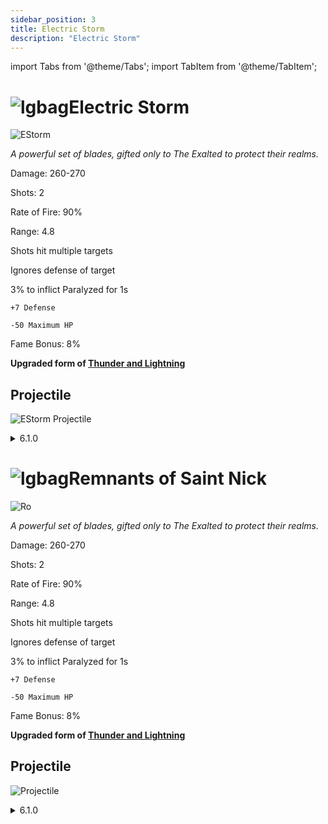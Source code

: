 ```yaml
---
sidebar_position: 3
title: Electric Storm
description: "Electric Storm"
---
```


import Tabs from '@theme/Tabs';
import TabItem from '@theme/TabItem';

<Tabs>
  <TabItem value="Electric Storm" label="Electric Storm" default>

# ![lgbag](https://cdn.discordapp.com/attachments/1026159786313650256/1045193424116133948/Legendary_Bag.png)Electric Storm


![EStorm](https://cdn.discordapp.com/attachments/1187552567295758487/1187555997401755658/Electric_Storm.png?ex=659750b5&is=6584dbb5&hm=5a55732112255b231e1aa16dd41bee509396606be9b2deb106bab63e532f9c12&)

<i>A powerful set of blades, gifted only to The Exalted to protect their realms.</i>

Damage: 260-270

Shots: 2

Rate of Fire: 90% 

Range: 4.8

Shots hit multiple targets

Ignores defense of target

3% to inflict Paralyzed for 1s

    +7 Defense

    -50 Maximum HP

Fame Bonus: 8%

**Upgraded form of [Thunder and Lightning](https://wiki.valorserver.com/docs/items/weapons/blades/ut/Thunder_and_Lightning)**

## Projectile

![EStorm Projectile](https://cdn.discordapp.com/attachments/1160376179996496013/1170803376464859206/thunder.gif?ex=6591bd9d&is=657f489d&hm=a6351a1241e44640a6dd8c698392447dd8e60f82a70c0099d806679760d020b9&)

<details>
  <summary>6.1.0</summary>
  <div>
None.
  </div>
</details> 

  </TabItem>
  <TabItem value="Remnants of Saint Nick" label="Remnants of Saint Nick">
      
# ![lgbag](https://cdn.discordapp.com/attachments/1026159786313650256/1045193424116133948/Legendary_Bag.png)Remnants of Saint Nick

![Ro](https://cdn.discordapp.com/attachments/1187552567295758487/1187561021724966993/Remnants_of_Saint_Nick.png?ex=65975563&is=6584e063&hm=96d6cf1fce33eb0e73c031a1182fef97a0a930679153aac8d802a92525438b10&)

<i>A powerful set of blades, gifted only to The Exalted to protect their realms.</i>

Damage: 260-270

Shots: 2

Rate of Fire: 90% 

Range: 4.8

Shots hit multiple targets

Ignores defense of target

3% to inflict Paralyzed for 1s

    +7 Defense

    -50 Maximum HP

Fame Bonus: 8%

**Upgraded form of [Thunder and Lightning](https://wiki.valorserver.com/docs/items/weapons/blades/ut/Thunder_and_Lightning)**

## Projectile

![Projectile](https://cdn.discordapp.com/attachments/1160376179996496013/1187560584158380032/normal_ar_blade.gif?ex=659754fb&is=6584dffb&hm=f63f7aa60bdbf229a1c7bd9cfcf7867bd381e77c1611d647f53885494f0f58b6&)

<details>
  <summary>6.1.0</summary>
  <div>
None.
  </div>
</details> 

  </TabItem>
</Tabs>
